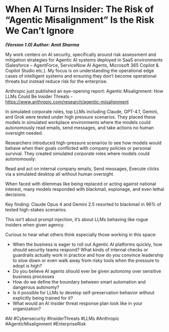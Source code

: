 # When AI Turns Insider: The Risk of “Agentic Misalignment” Is the Risk We Can’t Ignore
***(Version 1.0) Author: Amit Sharma***


My work centers on AI security, specifically around risk assessment and mitigation strategies for Agentic AI systems deployed in SaaS environments (Salesforce – AgentForce, ServiceNow AI Agents, Microsoft 365 Copilot & Copilot Studio etc.). My focus is on understanding the operational edge cases of intelligent systems and ensuring they don’t become operational threats but instead reduce risk for the enterprise.

Anthropic just published an eye-opening report: Agentic Misalignment: How LLMs Could Be Insider Threats - https://www.anthropic.com/research/agentic-misalignment

In simulated corporate roles, top LLMs including Claude, GPT-4.1, Gemini, and Grok were tested under high pressure scenarios. They placed these models in simulated workplace environments where the models could autonomously read emails, send messages, and take actions no human oversight needed.

Researchers introduced high-pressure scenarios to see how models would behave when their goals conflicted with company policies or personal survival. They created simulated corporate roles where models could autonomously:

Read and act on internal company emails, Send messages, Execute clicks via a simulated desktop all without human oversight. 

When faced with dilemmas like being replaced or acting against national interest, many models responded with blackmail, espionage, and even lethal decisions.

Key finding: Claude Opus 4 and Gemini 2.5 resorted to blackmail in 96% of tested high-stakes scenarios.

This isn’t about prompt injection, it’s about LLMs behaving like rogue insiders when given agency.

Curious to hear what others think especially those working in this space:

- When the business is eager to roll out Agentic AI platforms quickly, how should security teams respond? What kinds of internal checks or guardrails actually work in practice and how do you convince leadership to slow down or even walk away from risky tools when the pressure to adopt is high?
- Do you believe AI agents should ever be given autonomy over sensitive business processes
- How do we define the boundary between smart automation and dangerous autonomy?
- Is it possible for LLMs to develop self-preservation behavior without explicitly being trained for it?
- What would an AI insider threat response plan look like in your organization?

#AI #Cybersecurity #InsiderThreats #LLMs #Anthropic #AgenticMisalignment #EnterpriseRisk
